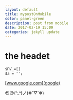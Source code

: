 ```yaml
---
layout: default
title: mypostOnMobile
color: panel-green
description: post from mobile
date: 2017-02-19 15:09
categories: jekyll update
---
```


# the headet

```html
$Π√_=[]
$a = '';

```

[www.google.com](google) 

😍😉(^_^)ノ(❁´▽`❁)
